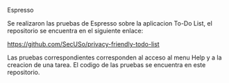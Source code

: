 Espresso

Se realizaron las pruebas de Espresso sobre la aplicacion To-Do List, el repositorio se encuentra en el siguiente enlace:

https://github.com/SecUSo/privacy-friendly-todo-list

Las pruebas correspondientes corresponden al acceso al menu Help y a la creacion de una tarea. El codigo de las pruebas se encuentra en este repositorio.

